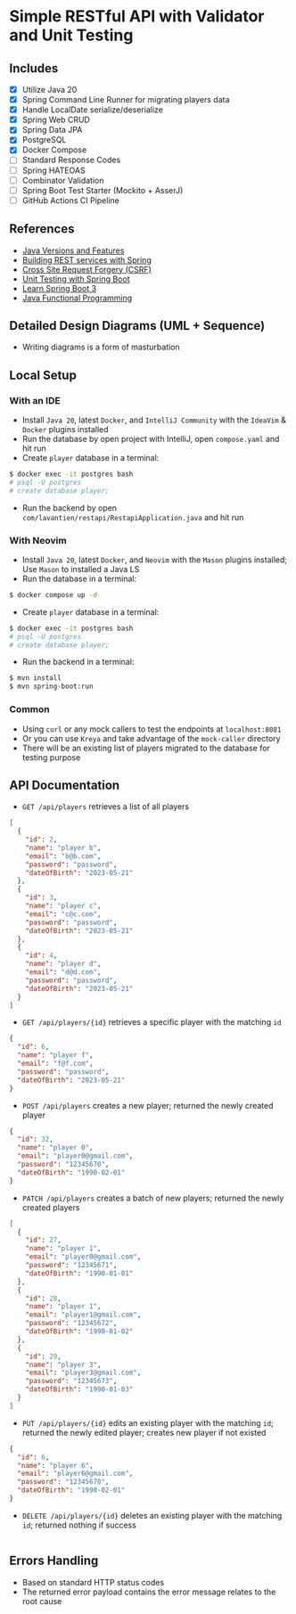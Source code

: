 # Simple RESTful API with Validator and Unit Testing

## Includes

- [X] Utilize Java 20
- [X] Spring Command Line Runner for migrating players data
- [X] Handle LocalDate serialize/deserialize
- [X] Spring Web CRUD
- [X] Spring Data JPA
- [X] PostgreSQL
- [X] Docker Compose
- [ ] Standard Response Codes
- [ ] Spring HATEOAS
- [ ] Combinator Validation
- [ ] Spring Boot Test Starter (Mockito + AsserJ)
- [ ] GitHub Actions CI Pipeline

## References

- [Java Versions and Features](https://www.marcobehler.com/guides/a-guide-to-java-versions-and-features)
- [Building REST services with Spring](https://spring.io/guides/tutorials/rest/)
- [Cross Site Request Forgery (CSRF)](https://docs.spring.io/spring-security/reference/servlet/exploits/csrf.html#servlet-csrf-configure-disable)
- [Unit Testing with Spring Boot](https://reflectoring.io/unit-testing-spring-boot/)
- [Learn Spring Boot 3](https://youtu.be/-mwpoE0x0JQ)
- [Java Functional Programming](https://youtu.be/VRpHdSFWGPs)

## Detailed Design Diagrams (UML + Sequence)

- Writing diagrams is a form of masturbation

## Local Setup

### With an IDE

- Install `Java 20`, latest `Docker`, and `IntelliJ Community` with the `IdeaVim` & `Docker` plugins installed
- Run the database by open project with IntelliJ, open `compose.yaml` and hit run
- Create `player` database in a terminal:

```bash
$ docker exec -it postgres bash
# psql -U postgres
# create database player;
```

- Run the backend by open `com/lavantien/restapi/RestapiApplication.java` and hit run

### With Neovim

- Install `Java 20`, latest `Docker`, and `Neovim` with the `Mason` plugins installed; Use `Mason` to installed a Java LS
- Run the database in a terminal:

```bash
$ docker compose up -d
```

- Create `player` database in a terminal:

```bash
$ docker exec -it postgres bash
# psql -U postgres
# create database player;
```

- Run the backend in a terminal:

```bash
$ mvn install
$ mvn spring-boot:run
```

### Common

- Using `curl` or any mock callers to test the endpoints at `localhost:8081`
- Or you can use `Kreya` and take advantage of the `mock-caller` directory
- There will be an existing list of players migrated to the database for testing purpose

## API Documentation

- `GET /api/players` retrieves a list of all players

```json
[
  {
    "id": 2,
    "name": "player b",
    "email": "b@b.com",
    "password": "password",
    "dateOfBirth": "2023-05-21"
  },
  {
    "id": 3,
    "name": "player c",
    "email": "c@c.com",
    "password": "password",
    "dateOfBirth": "2023-05-21"
  },
  {
    "id": 4,
    "name": "player d",
    "email": "d@d.com",
    "password": "password",
    "dateOfBirth": "2023-05-21"
  }
]
```

- `GET /api/players/{id}` retrieves a specific player with the matching `id`

```json
{
  "id": 6,
  "name": "player f",
  "email": "f@f.com",
  "password": "password",
  "dateOfBirth": "2023-05-21"
}
```

- `POST /api/players` creates a new player; returned the newly created player

```json
{
  "id": 32,
  "name": "player 0",
  "email": "player0@gmail.com",
  "password": "12345670",
  "dateOfBirth": "1990-02-01"
}
```

- `PATCH /api/players` creates a batch of new players; returned the newly created players

```json
[
  {
    "id": 27,
    "name": "player 1",
    "email": "player0@gmail.com",
    "password": "12345671",
    "dateOfBirth": "1990-01-01"
  },
  {
    "id": 28,
    "name": "player 1",
    "email": "player1@gmail.com",
    "password": "12345672",
    "dateOfBirth": "1990-01-02"
  },
  {
    "id": 29,
    "name": "player 3",
    "email": "player3@gmail.com",
    "password": "12345673",
    "dateOfBirth": "1990-01-03"
  }
]
```

- `PUT /api/players/{id}` edits an existing player with the matching `id`; returned the newly edited player; creates new player if not existed

```json
{
  "id": 6,
  "name": "player 6",
  "email": "player6@gmail.com",
  "password": "12345670",
  "dateOfBirth": "1990-02-01"
}
```

- `DELETE /api/players/{id}` deletes an existing player with the matching `id`; returned nothing if success

```json

```

## Errors Handling

- Based on standard HTTP status codes
- The returned error payload contains the error message relates to the root cause
